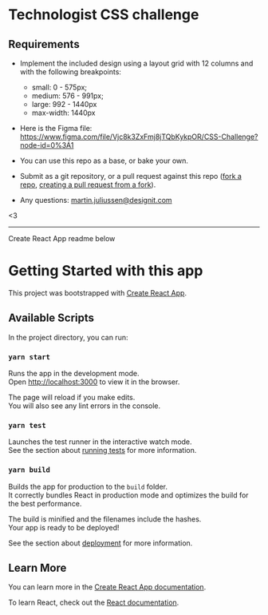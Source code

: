 # Technologist CSS challenge

## Requirements

- Implement the included design using a layout grid with 12 columns and with the following breakpoints:
    - small: 0 - 575px;
    - medium: 576 - 991px;
    - large: 992 - 1440px
    - max-width: 1440px

- Here is the Figma file: https://www.figma.com/file/Vjc8k3ZxFmj8jTQbKykpOR/CSS-Challenge?node-id=0%3A1
- You can use this repo as a base, or bake your own.
- Submit as a git repository, or a pull request against this repo ([fork a repo](https://docs.github.com/en/get-started/quickstart/fork-a-repo), [creating a pull request from a fork](https://docs.github.com/en/pull-requests/collaborating-with-pull-requests/proposing-changes-to-your-work-with-pull-requests/creating-a-pull-request-from-a-fork)).
- Any questions: martin.juliussen@designit.com

<3


---  

Create React App readme below

# Getting Started with this app

This project was bootstrapped with [Create React App](https://github.com/facebook/create-react-app).

## Available Scripts

In the project directory, you can run:

### `yarn start`

Runs the app in the development mode.\
Open [http://localhost:3000](http://localhost:3000) to view it in the browser.

The page will reload if you make edits.\
You will also see any lint errors in the console.

### `yarn test`

Launches the test runner in the interactive watch mode.\
See the section about [running tests](https://facebook.github.io/create-react-app/docs/running-tests) for more information.

### `yarn build`

Builds the app for production to the `build` folder.\
It correctly bundles React in production mode and optimizes the build for the best performance.

The build is minified and the filenames include the hashes.\
Your app is ready to be deployed!

See the section about [deployment](https://facebook.github.io/create-react-app/docs/deployment) for more information.

## Learn More

You can learn more in the [Create React App documentation](https://facebook.github.io/create-react-app/docs/getting-started).

To learn React, check out the [React documentation](https://reactjs.org/).
